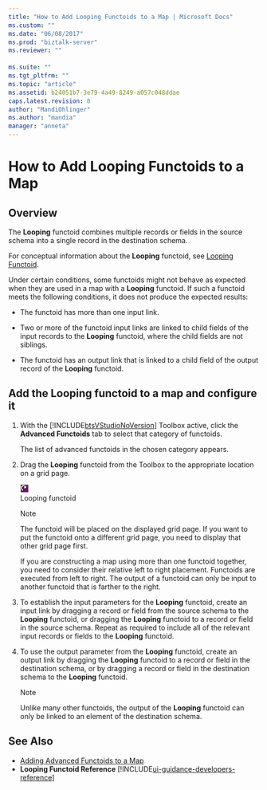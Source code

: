 ```yaml
---
title: "How to Add Looping Functoids to a Map | Microsoft Docs"
ms.custom: ""
ms.date: "06/08/2017"
ms.prod: "biztalk-server"
ms.reviewer: ""

ms.suite: ""
ms.tgt_pltfrm: ""
ms.topic: "article"
ms.assetid: b24051b7-3e79-4a49-8249-a057c048ddae
caps.latest.revision: 8
author: "MandiOhlinger"
ms.author: "mandia"
manager: "anneta"
---
```

# How to Add Looping Functoids to a Map

## Overview
The **Looping** functoid combines multiple records or fields in the source schema into a single record in the destination schema.  
  
 For conceptual information about the **Looping** functoid, see [Looping Functoid](../core/looping-functoid.md).  
  
 Under certain conditions, some functoids might not behave as expected when they are used in a map with a **Looping** functoid. If such a functoid meets the following conditions, it does not produce the expected results:  
  
-   The functoid has more than one input link.  
  
-   Two or more of the functoid input links are linked to child fields of the input records to the **Looping** functoid, where the child fields are not siblings.  
  
-   The functoid has an output link that is linked to a child field of the output record of the **Looping** functoid.  
  
## Add the Looping functoid to a map and configure it  
  
1.  With the [!INCLUDE[btsVStudioNoVersion](../includes/btsvstudionoversion-md.md)] Toolbox active, click the **Advanced Functoids** tab to select that category of functoids.  
  
     The list of advanced functoids in the chosen category appears.  
  
2.  Drag the **Looping** functoid from the Toolbox to the appropriate location on a grid page.  
  
     ![](../core/media/bts-tls-looping.gif "bts_tls_looping")  
Looping functoid  
  
    > [!NOTE]
    >  The functoid will be placed on the displayed grid page. If you want to put the functoid onto a different grid page, you need to display that other grid page first.  
    > 
    >  If you are constructing a map using more than one functoid together, you need to consider their relative left to right placement. Functoids are executed from left to right. The output of a functoid can only be input to another functoid that is farther to the right.  
  
3.  To establish the input parameters for the **Looping** functoid, create an input link by dragging a record or field from the source schema to the **Looping** functoid, or dragging the **Looping** functoid to a record or field in the source schema. Repeat as required to include all of the relevant input records or fields to the **Looping** functoid.  
  
4.  To use the output parameter from the **Looping** functoid, create an output link by dragging the **Looping** functoid to a record or field in the destination schema, or by dragging a record or field in the destination schema to the **Looping** functoid.  
  
    > [!NOTE]
    >  Unlike many other functoids, the output of the **Looping** functoid can only be linked to an element of the destination schema.  
  
## See Also  
-  [Adding Advanced Functoids to a Map](../core/adding-advanced-functoids-to-a-map.md)   
-  **Looping Functoid Reference** [!INCLUDE[ui-guidance-developers-reference](../includes/ui-guidance-developers-reference.md)]
